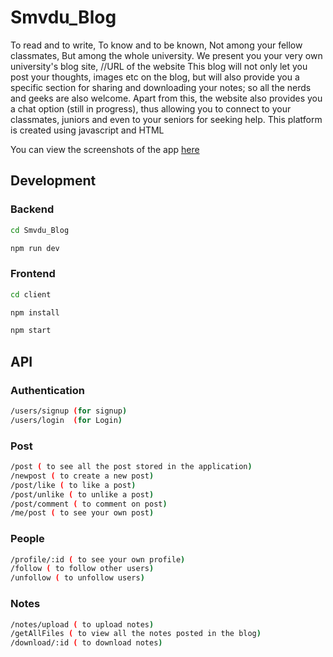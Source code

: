 # Smvdu_Blog

To read and to write,
To know and to be known,
Not among your fellow classmates,
But among the whole university.
We present you your very own university's blog site,
//URL of the website
This blog will not only let you post your thoughts, images etc on the blog,
but will also provide you a specific section for sharing and downloading your notes;
so all the nerds and geeks are also welcome.
Apart from this, the website also provides you a chat option (still in progress),
thus allowing you to connect to your classmates, juniors and even to your seniors for seeking help.
This platform is created using javascript and HTML

You can view the screenshots of the app [here](https://github.com/JanviMahajan14/Smvdu_Blog/blob/main/Screenshots.md)

## Development

### Backend

```sh
cd Smvdu_Blog
```

```sh
npm run dev
```

### Frontend

```sh
cd client
```

```sh
npm install
```

```sh
npm start
```

## API

### Authentication

```sh
/users/signup (for signup)
/users/login  (for Login)
```

### Post

```sh
/post ( to see all the post stored in the application)
/newpost ( to create a new post)
/post/like ( to like a post)
/post/unlike ( to unlike a post)
/post/comment ( to comment on post)
/me/post ( to see your own post)
```

### People

```sh
/profile/:id ( to see your own profile)
/follow ( to follow other users)
/unfollow ( to unfollow users)
```

### Notes

```sh
/notes/upload ( to upload notes)
/getAllFiles ( to view all the notes posted in the blog)
/download/:id ( to download notes)
```
